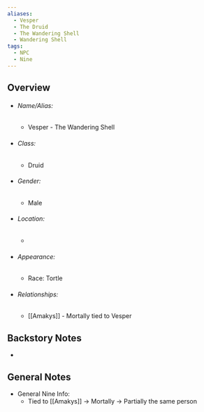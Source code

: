 ```yaml
---
aliases:
  - Vesper
  - The Druid
  - The Wandering Shell
  - Wandering Shell
tags:
  - NPC
  - Nine
---
```

## Overview
- ###### Name/Alias:  
	- Vesper - The Wandering Shell
- ###### Class:
	- Druid
- ###### Gender: 
	- Male
- ###### Location: 
	- 
- ###### Appearance:
	- Race: Tortle 
- ###### Relationships: 
	- [[Amakys]] - Mortally tied to Vesper



## Backstory Notes

- 



## General Notes

- General Nine Info:
	- Tied to [[Amakys]] -> Mortally -> Partially the same person
